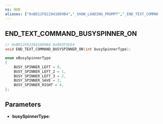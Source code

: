 ```yaml
---
ns: HUD
aliases: ["0xBD12F8228410D9B4","_SHOW_LOADING_PROMPT","_END_TEXT_COMMAND_BUSY_STRING"]
---
```

## END_TEXT_COMMAND_BUSYSPINNER_ON

```c
// 0xBD12F8228410D9B4 0x903F5EE4
void END_TEXT_COMMAND_BUSYSPINNER_ON(int busySpinnerType);
```

```c
enum eBusySpinnerType
{
	BUSY_SPINNER_LEFT = 0,
	BUSY_SPINNER_LEFT_2 = 1,
	BUSY_SPINNER_LEFT_3 = 2,
	BUSY_SPINNER_SAVE = 3,
	BUSY_SPINNER_RIGHT = 4,
};
```

## Parameters
* **busySpinnerType**: 

